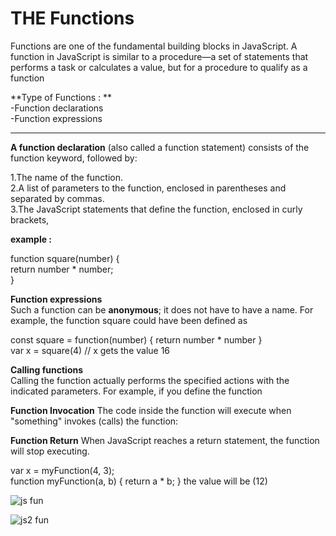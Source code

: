 # THE Functions
Functions are one of the fundamental building blocks in JavaScript. A function in JavaScript is similar to a procedure—a set of statements that performs a task or calculates a value, but for a procedure to qualify as a function

**Type of Functions : **  
-Function declarations  
-Function expressions  

---------

**A function declaration** (also called a function statement) consists of the function keyword, followed by:

1.The name of the function.  
2.A list of parameters to the function, enclosed in   parentheses and separated by commas.     
3.The JavaScript statements that define the function, enclosed in curly brackets,  

  **example :** 

  function square(number) {  
  return number * number;  
}  



**Function expressions**  
Such a function can be **anonymous**; it does not have to have a name. For example, the function square could have been defined as

const square = function(number) { return number * number }  
var x = square(4) // x gets the value 16  


**Calling functions**  
Calling the function actually performs the specified actions with the indicated parameters. For example, if you define the function 

**Function Invocation**
The code inside the function will execute when "something" invokes (calls) the function:  

**Function Return**
When JavaScript reaches a return statement, the function will stop executing.


var x = myFunction(4, 3);     
function myFunction(a, b) {
  return a * b;             }
the value will be (12)


![js fun](https://cdn.programiz.com/cdn/farfuture/NdxxeWlRfoHMPgdcWPkeVy1wN9MwAgoqoYqZkFQDMFQ/mtime:1591592059/sites/tutorial2program/files/javascript-function-example1.png)


![js2 fun](https://cdn.programiz.com/cdn/farfuture/b4h4Zo5ZYxj-EyfQyao-J5TqbKEefFgqqusPGLWPFS0/mtime:1591786573/sites/tutorial2program/files/javascript-return-statement.png)